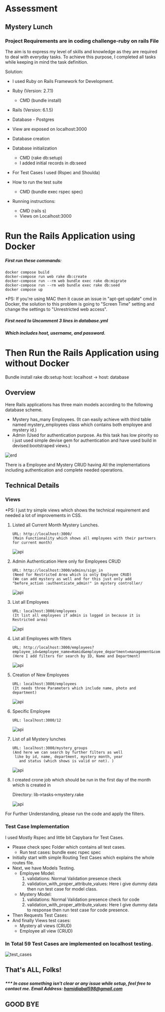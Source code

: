 # Assessment
## Mystery Lunch
### Project Requirements are in coding challenge-ruby on rails File


The aim is to express my level of skills and knowledge as they are required to deal with everyday tasks.
To achieve this purpose, I completed all tasks while keeping in mind the task definition.

Solution:
* I used Ruby on Rails Framework for Development.
* Ruby (Version: 2.7.1)
    * CMD (bundle install)
* Rails (Version: 6.1.5)
* Database - Postgres
* View are exposed on localhost:3000
* Database creation
* Database initialization
    * CMD (rake db:setup)
    * I added initial records in db:seed

* For Test Cases I used (Rspec and Shoulda)
* How to run the test suite
    * CMD (bundle exec rspec spec)

* Running instructions:
    * CMD (rails s)
    * Views on Localhost:3000




# Run the Rails Application using Docker
##### First run these commands:

```
docker compose build
docker-compose run web rake db:create
docker-compose run --rm web bundle exec rake db:migrate
docker-compose run --rm web bundle exec rake db:seed
docker compose up
```
*PS: If you're using MAC then it cause an issue in "apt-get update" cmd in Docker, the solution to this problem is going to "Screen Time" setting and change the settings to "Unrestricted web access".

##### First need to Uncomment 3 lines in database.yml
##### Which includes host, username, and password.
# Then Run the Rails Application using without Docker

Bundle install
rake db:setup
host: localhost -> host: database

## Overview

Here Rails applications has three main models according to the following database scheme.
* Mystery has_many Employees. (It can easily achieve with third table named mystery_employees class which contains both employee and mystery id.)
* Admin (Used for authentication purpose. As this task has low pirority so i just used simple devise gem for authentication and have used build in devised:bootstraped views.)

![erd](public/ERD.jpg)

There is a Employee and Mystery CRUD having All the implementations including authentication and complete needed operations.
## Technical Details
### Views

*PS: I just try simple views which shows the technical requirement and needed a lot of improvements in CSS.

1. Listed all Current Month Mystery Lunches.
   ```
   URL: http://localhost:3000/
   (Main Functionality which shows all employees with their partners for current month)
    ```
   ![api](public/views/current_mystery_lunch.png)
2. Admin Authentication Here only for Employees CRUD 
   ```
   URL: http://localhost:3000/admins/sign_in
   (Need for Restricted Area which is only Employee CRUD)
   (We can add mystery as well and for this just only add "before_action :authenticate_admin!" in mystery controller/
    ```
   ![api](public/views/admin_authentication.png)   
3. List all Employees
   ```
   URL: localhost:3000/employees
   (It list all employees if admin is logged in because it is Restricted area)
    ```
   ![api](public/views/employees_list.png)
4. List all Employees with filters
   ```
   URL: http://localhost:3000/employees?employee_id=&employee_name=Hamid&employee_department=management&commit=Apply
   (Here I add filters for search by ID, Name and Department)
    ```
   ![api](public/views/Listing_employees_filter.png)
5. Creation of New Employees
   ```
   URL: localhost:3000/employees
   (It needs three Parameters which include name, photo and department)
    ```
   ![api](public/views/new_employee.png)
6. Specific Employee
   ```
   URL: localhost:3000/12
    ```
   ![api](public/views/specific_employee.png)
7. List of all Mystery lunches
   ```
   URL: localhost:3000/mystery_groups
   (And here we can search by further filters as well 
    like by id, name, department, mystery month, year 
      and status (which shows is valid or not). )
    ```
   ![api](public/views/mystery_lunches.png)

8. I created crone job which should be run in the first day of the month which is created in 
   
    Directory: lib->tasks->mystery.rake


   ![api](public/views/crone_job.png)

For Further Understanding, please run the code and apply the filters.

### Test Case Implementation

I used Mostly Rspec and little bit Capybara for Test Cases.

* Please check spec Folder which contains all test cases.
  * Run test cases: bundle exec rspec spec
* Initially start with simple Routing Test Cases which explains the whole routes file.
* Next, we have Models Testing.
    * Employee Model:
        1. validations: Normal Validation presence check
        2. validation_with_proper_attribute_values: Here i give dummy data then run test case for model class.
    * Mystery Model:
        1. validations: Normal Validation presence check for code
        2. validation_with_proper_attribute_values: Here I give dummy data to response then run test case for code presence.
* Then Requests Test Cases:
* And finally Views test cases:
    * Mystery all views (CRUD)
    * Employee all view (CRUD)

### In Total 59 Test Cases are implemented on localhost testing.

![test_cases](public/views/test_cases.png)



## That's ALL, Folks!

###

##### *** In case something isn't clear or any issue while setup, feel free to contact me. Email Address: hamidiqbal598@gmail.com

## GOOD BYE

